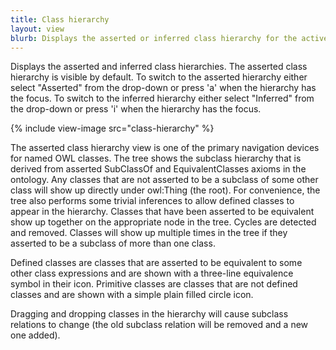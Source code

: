 ```yaml
---
title: Class hierarchy
layout: view
blurb: Displays the asserted or inferred class hierarchy for the active ontologies.
---
```

Displays the asserted and inferred class hierarchies.  The asserted class hierarchy is visible by default.  To switch to the asserted hierarchy either select "Asserted" from the drop-down or press 'a' when the hierarchy has the focus.  To switch to the inferred hierarchy either select "Inferred" from the drop-down or press 'i' when the hierarchy has the focus.

{% include view-image src="class-hierarchy" %}

The asserted class hierarchy view is one of the primary navigation devices for named OWL classes. The tree shows the subclass hierarchy that is derived from asserted SubClassOf and EquivalentClasses axioms in the ontology. Any classes that are not asserted to be a subclass of some other class will show up directly under owl:Thing (the root). For convenience, the tree also performs some trivial inferences to allow defined classes to appear in the hierarchy. Classes that have been asserted to be equivalent show up together on the appropriate node in the tree. Cycles are detected and removed. Classes will show up multiple times in the tree if they asserted to be a subclass of more than one class.

Defined classes are classes that are asserted to be equivalent to some other class expressions and are shown with a three-line equivalence symbol in their icon.
Primitive classes are classes that are not defined classes and are shown with a simple plain filled circle icon.

Dragging and dropping classes in the hierarchy will cause subclass relations to change (the old subclass relation will be removed and a new one added).
